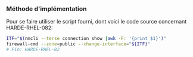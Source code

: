 ### Méthode d'implémentation
Pour se faire utiliser le script fourni, dont voici le code source concernant HARDE-RHEL-082:
```bash
ITF="$(nmcli --terse connection show |awk -F: '{print $1}')"
firewall-cmd --zone=public --change-interface="${ITF}"
# Fin: HARDE-RHEL-82
```

